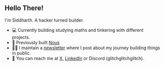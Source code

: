 ## Hello There!

I'm Siddharth. A hacker turned builder.

- 💻 Currently building studying maths and tinkering with different projects.
- 🔖 Previously built [Nous](https://brilliant-surface-462094-c4c392476.framer.app/)
- ✍🏽 I maintain a [newsletter](https://sidbin.substack.com/) where I post about my journey building things in public.
- 📱 You can reach me at [X](https://x.com/sidbing), [LinkedIn](https://www.linkedin.com/in/siddharth-balyan/) or Discord (glitchglitchglitch).
